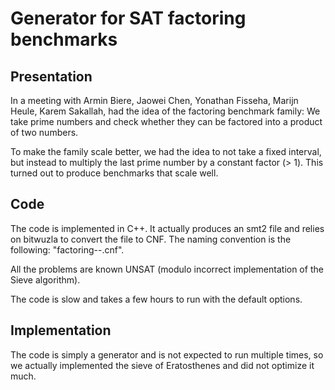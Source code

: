 # Generator for SAT factoring benchmarks

## Presentation

In a meeting with Armin Biere, Jaowei Chen, Yonathan Fisseha, Marijn
Heule, Karem Sakallah, had the idea of the factoring benchmark family:
We take prime numbers and check whether they can be factored into a
product of two numbers.

To make the family scale better, we had the idea to not take a fixed
interval, but instead to multiply the last prime number by a constant
factor (> 1). This turned out to produce benchmarks that scale well.


## Code

The code is implemented in C++. It actually produces an smt2 file and
relies on bitwuzla to convert the file to CNF. The naming convention
is the following: "factoring-<bitwidth>-<prime>.cnf".

All the problems are known UNSAT (modulo incorrect implementation of
the Sieve algorithm).

The code is slow and takes a few hours to run with the default options.

## Implementation

The code is simply a generator and is not expected to run multiple
times, so we actually implemented the sieve of Eratosthenes and did
not optimize it much.
